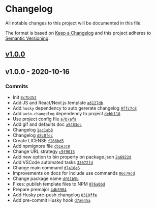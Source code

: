 # Changelog

All notable changes to this project will be documented in this file.

The format is based on [Keep a Changelog](https://keepachangelog.com/en/1.0.0/)
and this project adheres to [Semantic Versioning](https://semver.org/spec/v2.0.0.html).

## [v1.0.0](https://github.com/tiagoboeing/styleguide-cli/compare/v1.0.0...v1.0.0)

## v1.0.0 - 2020-10-16

### Commits

- Init [`8c7b352`](https://github.com/tiagoboeing/styleguide-cli/commit/8c7b3520223593194c0f88236f7fe89659291559)
- Add JS and React/Next.js template [`a6127db`](https://github.com/tiagoboeing/styleguide-cli/commit/a6127db803cc4c44ff5b797ffad34665fe7c4138)
- Add `husky` dependency to auto gererate changelog [`9ffc7c8`](https://github.com/tiagoboeing/styleguide-cli/commit/9ffc7c81a473c442985e4916c56f99afe1447b74)
- Add `auto-changelog` dependency to project [`debb118`](https://github.com/tiagoboeing/styleguide-cli/commit/debb118a7d7a556a2ea150512705742188eafbb5)
- Use project config file [`a7b7afa`](https://github.com/tiagoboeing/styleguide-cli/commit/a7b7afaa4c22bb2525c31f5b13c9d893358afc25)
- Add gif and defaults doc [`a9483dc`](https://github.com/tiagoboeing/styleguide-cli/commit/a9483dc23041565e148f22f77798c26ee180617e)
- Changelog [`1ac1ab8`](https://github.com/tiagoboeing/styleguide-cli/commit/1ac1ab82624c487c6d964e91baf246b9a5ca5acb)
- Changelog [`d8c0fec`](https://github.com/tiagoboeing/styleguide-cli/commit/d8c0fec3350b288d527509d5ddf49890766ff851)
- Create LICENSE [`f266bd5`](https://github.com/tiagoboeing/styleguide-cli/commit/f266bd5305778a262a6ade016ac226ff858c5f85)
- Add npmignore file [`cb1e3c8`](https://github.com/tiagoboeing/styleguide-cli/commit/cb1e3c83ad28affe03bcaeec570ed6d8e558b5ec)
- Change URL strategy [`c9f9015`](https://github.com/tiagoboeing/styleguide-cli/commit/c9f9015898123eda50735c8f10920c0c726d8668)
- Add new option to bin property on package.json [`2a6922d`](https://github.com/tiagoboeing/styleguide-cli/commit/2a6922d7e5466472b94b98019ee6a04bfaa99580)
- Add VSCode automated tasks [`33672fd`](https://github.com/tiagoboeing/styleguide-cli/commit/33672fddf9d817076bd83f83b68926b73b485c5b)
- Change main command [`d7a18e6`](https://github.com/tiagoboeing/styleguide-cli/commit/d7a18e649b774befda962d9dd534c87a50fb707e)
- Improvements on docs for include use commands [`06c79cd`](https://github.com/tiagoboeing/styleguide-cli/commit/06c79cdccdf09c124a725e518a9307f1ece22065)
- Change package name [`df61b5b`](https://github.com/tiagoboeing/styleguide-cli/commit/df61b5b9be51abd2741ad3077cbb03831e30f909)
- Fixes: publish template files to NPM [`076a0bd`](https://github.com/tiagoboeing/styleguide-cli/commit/076a0bdb0dc2dfc7b9c75f9bb0738547a91f46a1)
- Prepare premajor [`44b3904`](https://github.com/tiagoboeing/styleguide-cli/commit/44b3904dc7385f89686d46e4c2944dc233896dde)
- Add Husky pre-push changelog [`0310ffe`](https://github.com/tiagoboeing/styleguide-cli/commit/0310ffeb452504eecdfe87836c0072da354d6b34)
- Add pre-commit Husky hook [`d7a645a`](https://github.com/tiagoboeing/styleguide-cli/commit/d7a645a4891f50d5410de975fae697b5d28d1722)
